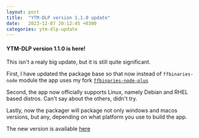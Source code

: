 ```yaml
---
layout: post
title:  "YTM-DLP version 1.1.0 update"
date:   2023-12-07 20:12:45 +0300
categories: ytm-dlp-update
---
```


#### YTM-DLP version 1.1.0 is here!
<!--more-->
This isn't a realy big update, but it is still quite significant.

First, I have updated the package base so that now instead of `ffbinaries-node` module
the app uses my fork [`ffbinaries-node-plus`](https://renomizer.github.io/new-stuff/2023/12/04/ffbinaries-plus-module.html)

Second, the app now officially supports Linux, namely Debian and RHEL based distros.
Can't say about the others, didn't try.

Lastly, now the packager will package not only windows and macos versions, but any, depending
on what platform you use to build the app.

The new version is available [here](https://github.com/RENOMIZER/ytm-dlp-gui/releases/tag/v1.1.0)